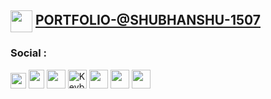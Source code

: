  ##  <p ><a href="https://github.com/Shubhanshu-1507"><img src="https://img.icons8.com/nolan/2x/github.png" height="35" width="35" align="center"></a> <a href="https://shubhanshu-1507.github.io/markdown-portfolio/">  PORTFOLIO-@SHUBHANSHU-1507 </a></p>
### Social : 
<a href="https://twitter.com/intent/follow?screen_name=shubhanshukus15"><img src="https://www.flaticon.com/svg/static/icons/svg/174/174876.svg" width="25" height="25"></a>
<a href="https://www.linkedin.com/in/shubhanshu-kushwaha-850b87141/"><img src="https://www.flaticon.com/svg/static/icons/svg/174/174857.svg" width="25" height="30"></a>
<a href="mailto:shubhanshukushwah2050@gmail.com"><img src="https://www.flaticon.com/svg/static/icons/svg/646/646187.svg" width="30" height="30"></a>
<a href="https://keybase.io/shubhanshu15_" rel="noopener" target="_blank"><img src="https://d33wubrfki0l68.cloudfront.net/d08c2ccfafc20d43b613da394cb5e94f49c66e9e/74733/assets/img/networks/keybase.svg" width="30" height="30" alt="Keybase Logo" draggable="false"></a>
<a href="https://www.facebook.com/shubhanshu.kushwaha.15/"><img src="https://www.flaticon.com/svg/static/icons/svg/733/733547.svg" width="30" height="30"></a>
<a href="https://t.me/Shubhanshu15"><img src="https://www.flaticon.com/svg/static/icons/svg/1532/1532545.svg" width="30" height="30"></a>
<a href="https://www.instagram.com/shubhanshu15_/"><img src="https://www.flaticon.com/svg/static/icons/svg/174/174855.svg" width="30" height="30" /></a>
<br>
